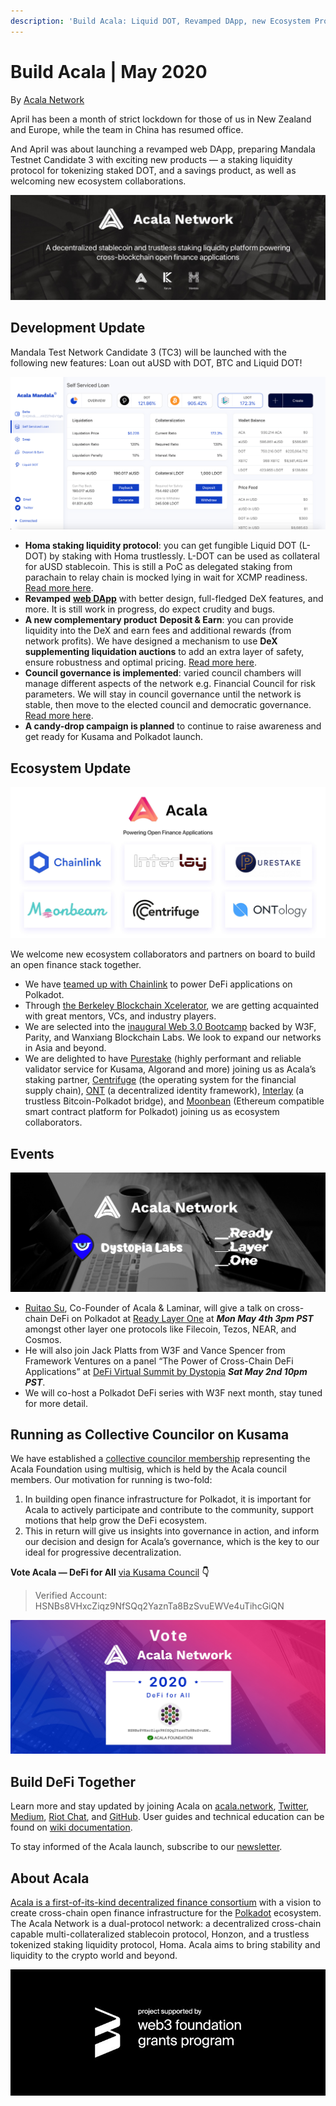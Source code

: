```yaml
---
description: 'Build Acala: Liquid DOT, Revamped DApp, new Ecosystem Projects | May 2020'
---
```


# Build Acala \| May 2020

By [Acala Network](https://medium.com/u/43f74518f3f4?source=post_page-----1dada8d2f239----------------------)

April has been a month of strict lockdown for those of us in New Zealand and Europe, while the team in China has resumed office.

And April was about launching a revamped web DApp, preparing Mandala Testnet Candidate 3 with exciting new products — a staking liquidity protocol for tokenizing staked DOT, and a savings product, as well as welcoming new ecosystem collaborations.

![](../../../.gitbook/assets/1_rzibl9lr7tvbtapxx1pjrg.jpeg)

## Development Update <a id="c66e"></a>

Mandala Test Network Candidate 3 \(TC3\) will be launched with the following new features: Loan out aUSD with DOT, BTC and Liquid DOT!

![](../../../.gitbook/assets/1_52thsnwfg2sye_kxu1oqkw.png)

* **Homa staking liquidity protocol**: you can get fungible Liquid DOT \(L-DOT\) by staking with Homa trustlessly. L-DOT can be used as collateral for aUSD stablecoin. This is still a PoC as delegated staking from parachain to relay chain is mocked lying in wait for XCMP readiness. [Read more here](https://wiki.acala.network/learn/basics/homa-liquid-dot).
* **Revamped** [**web DApp**](https://apps.acala.network/) with better design, full-fledged DeX features, and more. It is still work in progress, do expect crudity and bugs.
* **A new complementary product** **Deposit & Earn**: you can provide liquidity into the DeX and earn fees and additional rewards \(from network profits\). We have designed a mechanism to use **DeX supplementing liquidation auctions** to add an extra layer of safety, ensure robustness and optimal pricing. [Read more here](https://wiki.acala.network/learn/basics/deposit-and-earn).
* **Council governance is implemented**: varied council chambers will manage different aspects of the network e.g. Financial Council for risk parameters. We will stay in council governance until the network is stable, then move to the elected council and democratic governance. [Read more here](https://wiki.acala.network/maintain/governance-guides/governance-overview).
* **A candy-drop campaign is planned** to continue to raise awareness and get ready for Kusama and Polkadot launch.

## Ecosystem Update <a id="31ff"></a>

![](../../../.gitbook/assets/1_ndkka_ka0xm_dyirv2hjyw.jpeg)

We welcome new ecosystem collaborators and partners on board to build an open finance stack together.

* We have [teamed up with Chainlink](https://medium.com/acalanetwork/acala-and-chainlink-collaborate-to-power-defi-on-polkadot-f11b3a74745d?source=collection_detail----3baa2585c541-----0-----------------------) to power DeFi applications on Polkadot.
* Through [the Berkeley Blockchain Xcelerator](https://mailchi.mp/aa0cc319dd67/berkeley-blockchain-xcelerator-april-newsletter-ab541ka41b-1405905?e=905bc548d9), we are getting acquainted with great mentors, VCs, and industry players.
* We are selected into the [inaugural Web 3.0 Bootcamp](https://bootcamp.web3.foundation/web3-foundation-and-wanxiang-blockchain-labs-announce-fifteen-teams-for-the-first-web-3-0-bootcamp) backed by W3F, Parity, and Wanxiang Blockchain Labs. We look to expand our networks in Asia and beyond.
* We are delighted to have [Purestake](https://hs-7522932.t.hubspotfree.net/e2t/c/*W5jgPpg210Z7kW5kJV9Q6Cj5fd0/*VDq5Ns2_yFHNW8K7zrp3fFK1m0/5/f18dQhb0S83f8YXMz-N7rHT1THyjJqVS9TqF2B8g46N3hHhdmXL0jYVnQ9Qq8--HBkW8Zv7F330TNSCW6yRM3C8Wm1whW2MznrN567bYVW5lKvt_5420y5MJVPYMVVW1HW32p-C34cMfVrW3Kqlz72KFZxKW3Z77Sf5rkYxhVMMQxX80gSRfW97rB1b8yxLlyN3NNR02W7cwnW4qPrSy3LX-PXW6Pcp084wKB-LVgvlbC3Mb5pNN5CzLdF84czHW3My3dT2F0fF5N1q7K_b_kK5qW2vmp6494wCzwW5qL7GC61LR6gW5q9V5n4X4DZgW1rMcNG4qYbyGV8WHw87wTY8FW4RmT-h2Wc3KhVcZLWR86l1YTW8fcxNH5lKZhzW8mnpxs6YmT26N8VrmJv215_BW1J7MW57C7FLjW6SS9898HJMYLW1sS3z0908Nw0W1BXPLD5S3vgLW2CJVBG4Q-5SVN4Hzl_B6LQhM111) \(highly performant and reliable validator service for Kusama, Algorand and more\) joining us as Acala’s staking partner, [Centrifuge](https://hs-7522932.t.hubspotfree.net/e2t/c/*W5jgPpg210Z7kW5kJV9Q6Cj5fd0/*N3hVL6Z_wkB1VKgzTn6Vn0K50/5/f18dQhb0S83c8YXMd0N7rHT1THyjJqVS9TqF2B8g46N3hHhc9XL0jYVnQ9Qq8-y9tXW2L3Zcy2LFnNBW1TxT572MznrNW567bYV5lKvt_N5420y5JVPYMVVVW1H32p-C3W4cMfVr3Kqlz7N2K_SY-bnKWxW6dZ27b67h1zcMQC5z2PC2cVW8yVfmt2C29M-N3JBKLhc2_J4W39SLY95FV-kSW4TBQZX3c5b5MW4qQ3GG3g29yYVVymV43_-3tTW1GmXYK5b30FvW1PfJ7b1Sd4_LVyZpZN8Y1tWmW4gM_Ly2PjgRmW7t3-m41SdwFMW4kJYjn7ZjRCNVrBzJf4Ty8-KMrPpMvrJh2DW4ky46S69LPZ7VxH_Nh25xmtrW69M5RS2yR0X6W31GHfx11K61VW6Pqb4X7-d2b_Vb20VT9fzC1pW5mpXfT1mH60pN8Wn5Tq4ZDMLM2LMBk1cMjtf3Zm8C803) \(the operating system for the financial supply chain\), [ONT](https://hs-7522932.t.hubspotfree.net/e2t/c/*W5jgPpg210Z7kW5kJV9Q6Cj5fd0/*W70WC2q28Q36tW7kVgm92JWVQY0/5/f18dQhb0S8308XJ9fqN7rHT1THyjJqVS9TqF2B8g46N3hHh9pVMsQMVnQ9Qq8_hp1MW8XRw_c8HbRxPW8j-gCZ55nSC9W1VJH714c2Rr9W7MPDNB69NG1wW6PqSg93HysRnW6V4mbN6--TQ0W8QKpyr4sj3hVW2BcyM91mGWmCW2yXfVQ6Zf3K1W518PtG8q_Jt3W2zTWD01dGSj5W7dGGL71K1ZmsW73lMlP5bs_7sVf7TJQ637XpnN3KlxzXGg0jDVdh1BW1pj7lTW72SWJj6ZszQcW5bqdFt6bL8ZRW26grZQ2zX_N-W2Tf-rz6SSJNcW4LMpnD96PKxvW73Qsnm1d5pgbW5bMW0N6FpcbpW1cvwW51rB5cXW6FpfhN1tDYBLW2LdjVl3FVc1fW5yRZSF4wrHbBW72kGBV18sdpwW6y5dRG7bxMrkW87DmX93y19vMF3wMXFC7CYrf8_F-yl03) \(a decentralized identity framework\), [Interlay](https://hs-7522932.t.hubspotfree.net/e2t/c/*W5jgPpg210Z7kW5kJV9Q6Cj5fd0/*W3r2pc83NW2nBW8rkpyF3cDcR30/5/f18dQhb0SmhW8XJ9TCN7rHT1THyjJqVS9TqF2B8g46N3hHhd3VMsQMVnQ9Qq8--HBkW8ZQ3rd30TSgvW1CLypN8ZvGN0W6yR8-3549MBNW2MTPSp8W2c9WW32CQ2l8jxMNSW1Vx3W43CPQ_BN5D8zFFjPrjWW5VGrD83kFGzHMzV2fGYSX-5W7m_B1R5c8d-SW3788qX8p0Y4gW1JjDtV41NrpnW5DyYVR3zLJ05W7mk5nX9jGlzPW62fyTD2zWLF6W1m0FF26bF9-tW7xBYvt51TNTtW87yJRF24CkXRN1xmT49cFhrMW2JS43n15-FNQW62jNhQ8yh5xYW3Sq9ws1JMVfXW49kJcm9hXV3rW74rvvp4M1133W4H_8kC2Mql_VW5_TYmr1Q6B1_W2-9WgN602VRnW3ly5h-5PkNt1W7j1k158_LJPZW3ySRcq74T2y9W64vTNH8Zvht2W8z_xxT7z3Hd0W7D7Hxj1Dy_KCW7_36FQ1-yXGF0) \(a trustless Bitcoin-Polkadot bridge\), and [Moonbean](https://hs-7522932.t.hubspotfree.net/e2t/c/*W5jgPpg210Z7kW5kJV9Q6Cj5fd0/*W2cZMJ011gFz_W2S4VfF10c46N0/5/f18dQhb0S8358XJ8hgN7rHT1THyjJqVS9TqF2B8g46N3hHhdmVMsQMVnQ9Qq8-j6lhW8WBGS14dQbslW2Nys0G6y5CL9W2MTPSp8W2c9WW32CQ2l8jxMNSW1Vx3W43CPQ_BN5D8zFFjPrmgN6W3RDgHd1f6MzV2fGYSX-5W7m_B1R5c8d-SW3788qX8p0Y4gW1JjDtV41NrpnW5DyYVR3zLJ05W7mk5nX9jGlzPW62fyTD2zWLF6W1m0FF26bF9-tW7xBYvt51TNTtW87yJRF24CkXRN1xmT49cFhrMW2JS43n15-FNQW62jNhQ8yh5xYW3Sq9ws1JMVfXW49kJcm86N-s4W3CVWzH8csLSqW10360J5KY-KgW5mVpfT5K-LBFN8Xyxb1NskCzW8TbH5T29FjlSN6C4dX-rpbHyVR0TyL1PybxbW6l0Nwh389mr_W4kXRHl4Pxhj5W3DlwBb6_2L30f1xVmDq04) \(Ethereum compatible smart contract platform for Polkadot\) joining us as ecosystem collaborators.

## Events <a id="e485"></a>

![](../../../.gitbook/assets/1_dxvztbbjytemw4qix4g22w.png)

* [Ruitao Su](https://medium.com/u/16c79136e2c8?source=post_page-----1dada8d2f239----------------------), Co-Founder of Acala & Laminar, will give a talk on cross-chain DeFi on Polkadot at [Ready Layer One](https://hs-7522932.t.hubspotfree.net/e2t/c/*W5jgPpg210Z7kW5kJV9Q6Cj5fd0/*N16Qtgp-rw9yW2PZ6gn2734Hg0/5/f18dQhb0S8318XJ9qWN7rHT1THyjJqVS9TqF2B8g46N3hHh9_VMsQMVnQ9Qq8-tSw_W3250Rl1BvgkKW8Vmvs58HbRxPW8j-gCZ55nSC9W1VJH714c2Rr9W7MPDNB69NG1wW6PqSg98mQMYTW7NM5zG748L3LW3X0g0y6bp1cMVbq5fx4TKc2lW6QxKym2_hq10W7ZcMZH4MjsD3VN-Nn263PMX8W3zXpJL5slRmrN87wLynRw9KXVcW2MX3TsngfW6ZH3H_61JBJnV217mw2zq6YPW8rh_X35wr89QW4VwR174VLgJ3W5vq34_3g7YfWW7fgKPf1bBvW3W403w0f6YRPV1W53NYtc4PLwTVW7pGBJq1xh_ZKW7PxbcB1P_7jwW1M7g_g6_989lW2nRzM35700__W21Jh-l3ntDdrW5_5hcZ6X8rtQW3g_5Qd5_70J1W3YSbp332wFFHw1NsfDKk6vf136wc302) at _**Mon May 4th 3pm PST**_ amongst other layer one protocols like Filecoin, Tezos, NEAR, and Cosmos.
* He will also join Jack Platts from W3F and Vance Spencer from Framework Ventures on a panel “The Power of Cross-Chain DeFi Applications” at [DeFi Virtual Summit by Dystopia](https://hs-7522932.t.hubspotfree.net/e2t/c/*W5jgPpg210Z7kW5kJV9Q6Cj5fd0/*N4t8J4HKpDVpW2zhxZy5R4Pqt0/5/f18dQhb0Smj38XJ8yvN7rHT1THyjJqVS9TqF2B8g46N3hHhdGXL0jYVnQ9Qq8-2y0hW1Sz80l55pfnrW54GzCm549v-lW54SyRr1RQqhMW5p683j8Wm1whW2MznrN567bYVW5lKvt_5420y5MJVPYMVVW1HW32p-C34cMfVrW3Kqlz72KFZxKW3Z79f55rkYxhVMMQxX80gSRfW97rB1b8yxLlyN3NNR02W7cwnW4qPrSy3LX-PXW6Pcp084wKB-LVgvlbC3Mb5pNN5CzLdF84czHW3My3dT2F0fF5N1q7K_b_kK5qW2vmp6494wCzwW5qL7GC61LR6gW5q9V5n4X4DZgW1rMcNG4qYbyGV8WHw87wTY8FW568dX12Wc3KhVcZLWR86l1YTW8fcxNH5lKZhzW3HyjvC8T6tpMN8WxWYtWDM01W798BF44wBdQpW769mGj1TK5ldW7Flgrs5xd2DXW1Nhjrd6RNLDlN2dpqD7cTSRKVcSn6G2h8vLV102) _**Sat May 2nd 10pm PST**_.
* We will co-host a Polkadot DeFi series with W3F next month, stay tuned for more detail.

## Running as Collective Councilor on Kusama <a id="ec8e"></a>

We have established a [collective councilor membership](https://kusama.polkassembly.io/post/59) representing the Acala Foundation using multisig, which is held by the Acala council members. Our motivation for running is two-fold:

1. In building open finance infrastructure for Polkadot, it is important for Acala to actively participate and contribute to the community, support motions that help grow the DeFi ecosystem.
2. This in return will give us insights into governance in action, and inform our decision and design for Acala’s governance, which is the key to our ideal for progressive decentralization.

**Vote Acala — DeFi for All** [via Kusama Council](https://polkadot.js.org/apps/#/council) **👇**

> Verified Account: HSNBs8VHxcZiqz9NfSQq2YaznTa8BzSvuEWVe4uTihcGiQN

![](../../../.gitbook/assets/1_wxb_-s0jacexv7jzoah4zq.jpeg)

## Build DeFi Together <a id="01af"></a>

Learn more and stay updated by joining Acala on [acala.network](https://acala.network/), [Twitter](https://twitter.com/AcalaNetwork), [Medium](https://medium.com/acalanetwork), [Riot Chat](https://riot.im/app/#/room/#acala:matrix.org), and [GitHub](https://github.com/AcalaNetwork/Acala). User guides and technical education can be found on [wiki documentation](https://wiki.acala.network/).

To stay informed of the Acala launch, subscribe to our [newsletter](https://share.hsforms.com/1X9RxkXk-R62I0VNbATaDXw4h8qc).

## About Acala <a id="3598"></a>

[Acala is a first-of-its-kind decentralized finance consortium](https://medium.com/acalanetwork/acala-powering-cross-blockchain-open-finance-applications-on-polkadot-abb6075a6edf) with a vision to create cross-chain open finance infrastructure for the [Polkadot](https://polkadot.network/) ecosystem. The Acala Network is a dual-protocol network: a decentralized cross-chain capable multi-collateralized stablecoin protocol, Honzon, and a trustless tokenized staking liquidity protocol, Homa. Acala aims to bring stability and liquidity to the crypto world and beyond. 

![](../../../.gitbook/assets/0_bbj4ffri9g4pvjin.jpeg)

